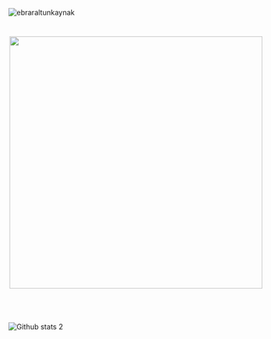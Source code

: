 <p align="left"> <img src="https://komarev.com/ghpvc/?username=ebraraltunkaynak" alt="ebraraltunkaynak" /> </p>
<h1 align="center"> <img src="https://media1.tenor.com/images/d1eddbe98190c824734c992eca444e52/tenor.gif?itemid=15609107" width="500px"> </h1>



<br><br>


![Github stats 2](https://github-readme-stats.vercel.app/api?username=ebraraltunkaynak&show_icons=true&theme=radical)
